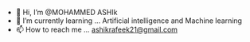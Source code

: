 - 👋 Hi, I’m @MOHAMMED ASHIk
- 🌱 I’m currently learning ... Artificial intelligence and Machine learning 
- 📫 How to reach me ... ashikrafeek21@gmail.com
